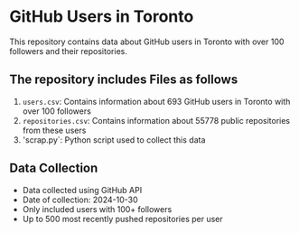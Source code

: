 # GitHub Users in Toronto

This repository contains data about GitHub users in Toronto with over 100 followers and their repositories.

## The repository includes Files as follows

1. `users.csv`: Contains information about 693 GitHub users in Toronto with over 100 followers
2. `repositories.csv`: Contains information about 55778 public repositories from these users
3. 'scrap.py`: Python script used to collect this data

## Data Collection

- Data collected using GitHub API
- Date of collection: 2024-10-30
- Only included users with 100+ followers
- Up to 500 most recently pushed repositories per user
